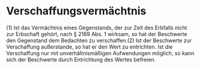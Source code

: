 # Verschaffungsvermächtnis

(1) Ist das Vermächtnis eines Gegenstands, der zur Zeit des Erbfalls nicht zur Erbschaft gehört, nach § 2169 Abs. 1 wirksam, so hat der Beschwerte den Gegenstand dem Bedachten zu verschaffen.(2) Ist der Beschwerte zur Verschaffung außerstande, so hat er den Wert zu entrichten. Ist die Verschaffung nur mit unverhältnismäßigen Aufwendungen möglich, so kann sich der Beschwerte durch Entrichtung des Wertes befreien. 

